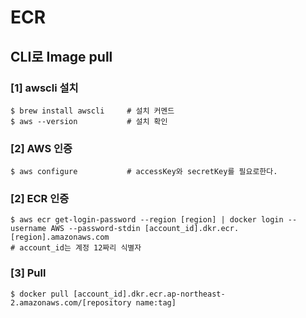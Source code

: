 # ECR



## CLI로 Image pull

### [1] awscli 설치
```shell
$ brew install awscli     # 설치 커멘드
$ aws --version           # 설치 확인
```

### [2] AWS 인증
```shell
$ aws configure           # accessKey와 secretKey를 필요로한다.
```

### [2] ECR 인증
```shell
$ aws ecr get-login-password --region [region] | docker login --username AWS --password-stdin [account_id].dkr.ecr.[region].amazonaws.com
# account_id는 계정 12짜리 식별자 
```

### [3] Pull
```shell
$ docker pull [account_id].dkr.ecr.ap-northeast-2.amazonaws.com/[repository name:tag]
```
